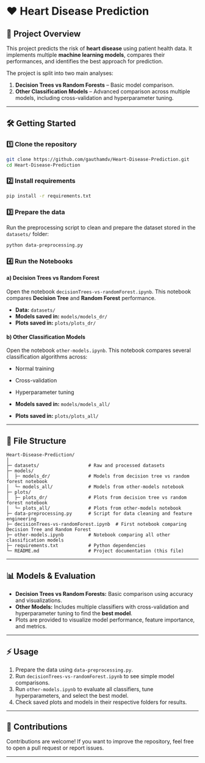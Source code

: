 # ❤️ Heart Disease Prediction

## 🚀 Project Overview

This project predicts the risk of **heart disease** using patient health data. It implements multiple **machine learning models**, compares their performances, and identifies the best approach for prediction.

The project is split into two main analyses:

1. **Decision Trees vs Random Forests** – Basic model comparison.
2. **Other Classification Models** – Advanced comparison across multiple models, including cross-validation and hyperparameter tuning.

---

## 🛠️ Getting Started

### 1️⃣ Clone the repository

```bash
git clone https://github.com/gauthamdv/Heart-Disease-Prediction.git
cd Heart-Disease-Prediction
```

### 2️⃣ Install requirements

```bash
pip install -r requirements.txt
```

### 3️⃣ Prepare the data

Run the preprocessing script to clean and prepare the dataset stored in the `datasets/` folder:

```bash
python data-preprocessing.py
```

### 4️⃣ Run the Notebooks

#### a) Decision Trees vs Random Forest

Open the notebook `decisionTrees-vs-randomForest.ipynb`. This notebook compares **Decision Tree** and **Random Forest** performance.

* **Data:** `datasets/`
* **Models saved in:** `models/models_dr/`
* **Plots saved in:** `plots/plots_dr/`

#### b) Other Classification Models

Open the notebook `other-models.ipynb`. This notebook compares several classification algorithms across:

* Normal training

* Cross-validation

* Hyperparameter tuning

* **Models saved in:** `models/models_all/`

* **Plots saved in:** `plots/plots_all/`

---

## 📁 File Structure

```text
Heart-Disease-Prediction/
│
├─ datasets/                  # Raw and processed datasets
├─ models/
│  ├─ models_dr/              # Models from decision tree vs random forest notebook
│  └─ models_all/             # Models from other-models notebook
├─ plots/
│  ├─ plots_dr/               # Plots from decision tree vs random forest notebook
│  └─ plots_all/              # Plots from other-models notebook
├─ data-preprocessing.py      # Script for data cleaning and feature engineering
├─ decisionTrees-vs-randomForest.ipynb  # First notebook comparing Decision Tree and Random Forest
├─ other-models.ipynb         # Notebook comparing all other classification models
├─ requirements.txt           # Python dependencies
└─ README.md                  # Project documentation (this file)
```

---

## 📊 Models & Evaluation

* **Decision Trees vs Random Forests:** Basic comparison using accuracy and visualizations.
* **Other Models:** Includes multiple classifiers with cross-validation and hyperparameter tuning to find the **best model**.
* Plots are provided to visualize model performance, feature importance, and metrics.

---

## ⚡ Usage

1. Prepare the data using `data-preprocessing.py`.
2. Run `decisionTrees-vs-randomForest.ipynb` to see simple model comparisons.
3. Run `other-models.ipynb` to evaluate all classifiers, tune hyperparameters, and select the best model.
4. Check saved plots and models in their respective folders for results.

---

## 🤝 Contributions

Contributions are welcome! If you want to improve the repository, feel free to open a pull request or report issues.

---
